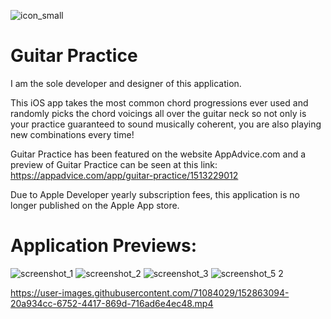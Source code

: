 ![icon_small](https://user-images.githubusercontent.com/71084029/152860471-f4190f0a-cb0e-49f0-bc83-0c7b7f7ceddd.jpg)
# Guitar Practice

I am the sole developer and designer of this application.

This iOS app takes the most common chord progressions ever used and randomly picks the chord voicings all over the guitar neck so not only is your practice guaranteed to sound musically coherent, you are also playing new combinations every time!

Guitar Practice has been featured on the website AppAdvice.com and a preview of Guitar Practice can be seen at this link: https://appadvice.com/app/guitar-practice/1513229012

Due to Apple Developer yearly subscription fees, this application is no longer published on the Apple App store.

# Application Previews:

![screenshot_1](https://user-images.githubusercontent.com/71084029/152860916-e4b4ef5d-d019-4f93-a08c-4ef8c47799d8.png)
![screenshot_2](https://user-images.githubusercontent.com/71084029/152860937-ec3b3bc2-695c-493a-b517-3fa1a8c23d0c.png)
![screenshot_3](https://user-images.githubusercontent.com/71084029/152860974-2e1af5e9-1450-4866-8c61-924a13fb5b72.png)
![screenshot_5 2](https://user-images.githubusercontent.com/71084029/152861041-8235ce25-ece2-4123-b6e8-ecb03fad6ca1.png)




https://user-images.githubusercontent.com/71084029/152863094-20a934cc-6752-4417-869d-716ad6e4ec48.mp4




